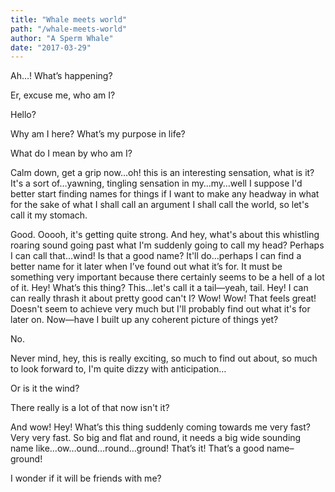 ```yaml
---
title: "Whale meets world"
path: "/whale-meets-world"
author: "A Sperm Whale"
date: "2017-03-29"
---
```

Ah…! What’s happening?

Er, excuse me, who am I?

Hello?

Why am I here? What’s my purpose in life?

What do I mean by who am I?

Calm down, get a grip now…oh! this is an interesting sensation, what is it? It's a sort of…yawning, tingling sensation in my…my…well I suppose I'd better start finding names for things if I want to make any headway in what for the sake of what I shall call an argument I shall call the world, so let's call it my stomach.

Good. Ooooh, it's getting quite strong. And hey, what's about this whistling roaring sound going past what I'm suddenly going to call my head? Perhaps I can call that…wind! Is that a good name? It'll do…perhaps I can find a better name for it later when I’ve found out what it’s for. It must be something very important because there certainly seems to be a hell of a lot of it. Hey! What’s this thing? This…let's call it a tail—yeah, tail. Hey! I can can really thrash it about pretty good can't I? Wow! Wow! That feels great! Doesn't seem to achieve very much but I'll probably find out what it's for later on. Now—have I built up any coherent picture of things yet?

No.

Never mind, hey, this is really exciting, so much to find out about, so much to look forward to, I'm quite dizzy with anticipation…

Or is it the wind?

There really is a lot of that now isn't it?

And wow! Hey! What’s this thing suddenly coming towards me very fast? Very very fast. So big and flat and round, it needs a big wide sounding name like…ow…ound…round…ground! That’s it! That’s a good name–ground!

I wonder if it will be friends with me?

